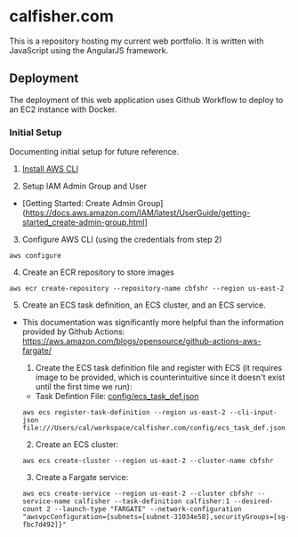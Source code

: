 # calfisher.com
This is a repository hosting my current web portfolio. It is written with JavaScript using the AngularJS framework.

## Deployment
The deployment of this web application uses Github Workflow to deploy to an EC2 instance with Docker.

### Initial Setup
Documenting initial setup for future reference.

1. [Install AWS CLI](https://docs.aws.amazon.com/cli/latest/userguide/cli-chap-install.html)

2. Setup IAM Admin Group and User
* [Getting Started: Create Admin Group](https://docs.aws.amazon.com/IAM/latest/UserGuide/getting-started_create-admin-group.html]

3. Configure AWS CLI (using the credentials from step 2)
```
aws configure
```

4. Create an ECR repository to store images
```
aws ecr create-repository --repository-name cbfshr --region us-east-2
```
 
5. Create an ECS task definition, an ECS cluster, and an ECS service.
* This documentation was significantly more helpful than the information provided by Github Actions: https://aws.amazon.com/blogs/opensource/github-actions-aws-fargate/

    1. Create the ECS task definition file and register with ECS (it requires image to be provided, which is counterintuitive since it doesn't exist until the first time we run):
    * Task Defintion File: [config/ecs_task_def.json](config/ecs_task_def.json)
    ```
    aws ecs register-task-definition --region us-east-2 --cli-input-json file:///Users/cal/workspace/calfisher.com/config/ecs_task_def.json
    ```

    2. Create an ECS cluster:
    ```
    aws ecs create-cluster --region us-east-2 --cluster-name cbfshr
    ```

    3. Create a Fargate service:
    ```
    aws ecs create-service --region us-east-2 --cluster cbfshr --service-name calfisher --task-definition calfisher:1 --desired-count 2 --launch-type "FARGATE" --network-configuration "awsvpcConfiguration={subnets=[subnet-31034e58],securityGroups=[sg-fbc7d492]}"
    ```

